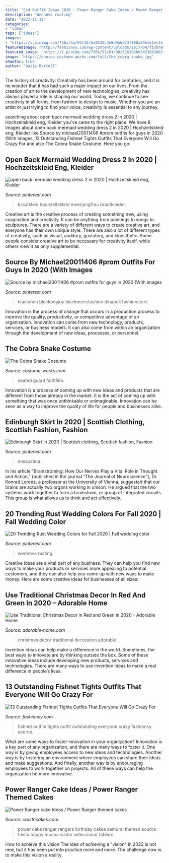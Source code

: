 ```yaml
---
title: "Eid Outfit Ideas 2020 - Power Ranger Cake Ideas / Power Ranger Themed Cakes"
description: "Wednova rusting"
date: "2022-11-12"
categories:
- "ideas"
tags: ["ideas"]
images:
- "https://i.pinimg.com/736x/ba/93/35/ba9335c4e8d9a6e73f800a39e1e1ec3e.jpg"
featuredImage: "http://fashionsy.com/wp-content/uploads/2017/04/fishnet-tights-outfit-1-1.jpg"
featured_image: "https://i.pinimg.com/736x/51/61/98/516198bb3423883802f907a715244c9a.jpg"
image: "https://photos.costume-works.com/full/the_cobra_snake.jpg"
ShowToc: true
author: "Daija Bartell"
---
```



The history of creativity:
Creativity has been around for centuries, and it is no wonder that it has had such a major impact on our lives. From the creation of art to the development of new technologies, creativity has always played a role in shaping our world. Today, we continue to see creativity in all forms, from fashion to design to music. Whether you are an artist or just trying to find your voice, creativity is essential to any journey.

	

		
searching about open back mermaid wedding dress 2 in 2020 | Hochzeitskleid eng, Kleider you've came to the right place. We have 8 Images about open back mermaid wedding dress 2 in 2020 | Hochzeitskleid eng, Kleider like Source by michael20011406 #prom outfits for guys in 2020 (With images, 13 Outstanding Fishnet Tights Outfits That Everyone Will Go Crazy For and also The Cobra Snake Costume. Here you go:
		
    
## Open Back Mermaid Wedding Dress 2 In 2020 | Hochzeitskleid Eng, Kleider

<img loading=lazy src="https://i.pinimg.com/736x/51/61/98/516198bb3423883802f907a715244c9a.jpg" onerror="this.onerror=null;this.src='https://tse4.mm.bing.net/th?id=OIP.6lXslbZ4CMRlohg9IHMXngHaOz&amp;pid=15.1';" alt="open back mermaid wedding dress 2 in 2020 | Hochzeitskleid eng, Kleider">

_Source: pinterest.com_

>brautkleid hochzeitskleid meerjungfrau brautkleider. 

	

Creative art is the creative process of creating something new, using imagination and creativity. It can be anything from paintings to songs to sculptures. There are a variety of different ways to create creative art, and everyone has their own unique style. There are also a lot of different types of creativity, such as visual, auditory, gustatory, and kinesthetic. Some people consider creative art to be necessary for creativity itself, while others view it as only supplemental.

    
## Source By Michael20011406 #prom Outfits For Guys In 2020 (With Images

<img loading=lazy src="https://i.pinimg.com/736x/52/46/d5/5246d502ac23492a7031da802941b86a.jpg" onerror="this.onerror=null;this.src='https://tse1.mm.bing.net/th?id=OIP.evndmKRaOlZS9adShvMmpgHaLH&amp;pid=15.1';" alt="Source by michael20011406 #prom outfits for guys in 2020 (With images">

_Source: pinterest.com_

>blackmen blackboyjoy blackmensfashion dinapoli fashionstore. 

	

Innovation is the process of change that occurs in a production process to improve the quality, productivity, or competitive advantage of an organization. Innovation can come from new technology, products, services, or business models. It can also come from within an organization through the development of new ideas, processes, or personnel.

    
## The Cobra Snake Costume

<img loading=lazy src="https://photos.costume-works.com/full/the_cobra_snake.jpg" onerror="this.onerror=null;this.src='https://tse4.mm.bing.net/th?id=OIP.uVqrOe2zNzkaxALZWCHUQgHaKW&amp;pid=15.1';" alt="The Cobra Snake Costume">

_Source: costume-works.com_

>seated guard faithfilm. 

	

Innovation is a process of coming up with new ideas and products that are different from those already in the market. It is the act of coming up with something that was once unthinkable or unimaginable. Innovation can be seen as a way to improve the quality of life for people and businesses alike.

    
## Edinburgh Skirt In 2020 | Scottish Clothing, Scottish Fashion, Fashion

<img loading=lazy src="https://i.pinimg.com/736x/ba/93/35/ba9335c4e8d9a6e73f800a39e1e1ec3e.jpg" onerror="this.onerror=null;this.src='https://tse4.mm.bing.net/th?id=OIP.0w1J67HTqXmMRoyJkTtgYQHaLH&amp;pid=15.1';" alt="Edinburgh Skirt in 2020 | Scottish clothing, Scottish fashion, Fashion">

_Source: pinterest.com_

>misspatina. 

	

In his article "Brainstroming: How Our Nerves Play a Vital Role in Thought and Action," (published in the journal "The Journal of Neuroscience"), Dr. Konrad Lorenz, a professor at the University of Vienna, suggested that our brains are actually two organs working in unison. He argued that the two systems work together to form a brainstrom, or group of integrated circuits. This group is what allows us to think and act effectively.

    
## 20 Trending Rust Wedding Colors For Fall 2020 | Fall Wedding Color

<img loading=lazy src="https://i.pinimg.com/736x/08/15/cb/0815cb3836fb0e90373f74adb11ecbb4.jpg" onerror="this.onerror=null;this.src='https://tse3.mm.bing.net/th?id=OIP.CofG7Y9Wyld8Wah7gm0-wAHaQr&amp;pid=15.1';" alt="20 Trending Rust Wedding Colors for Fall 2020 | Fall wedding color">

_Source: pinterest.com_

>wednova rusting. 

	

Creative ideas are a vital part of any business. They can help you find new ways to make your products or services more appealing to potential customers, and they can also help you come up with new ways to make money. Here are some creative ideas for businesses of all sizes: 

    
## Use Traditional Christmas Decor In Red And Green In 2020 – Adorable Home

<img loading=lazy src="https://adorable-home.com/wp-content/gallery/traditional-christmas-decor-in-red-and-green_1/traditional-christmas-decor-in-red-and-green-22.jpg" onerror="this.onerror=null;this.src='https://tse4.mm.bing.net/th?id=OIP.etRDKVh4Sbt7rCogl2geiwHaHa&amp;pid=15.1';" alt="Use Traditional Christmas Decor in Red and Green in 2020 – Adorable Home">

_Source: adorable-home.com_

>christmas decor traditional decoration adorable. 

	

Invention ideas can help make a difference in the world. Sometimes, the best ways to innovate are by thinking outside the box. Some of these innovative ideas include developing new products, services and technologies. There are many ways to use invention ideas to make a real difference in people’s lives.

    
## 13 Outstanding Fishnet Tights Outfits That Everyone Will Go Crazy For

<img loading=lazy src="http://fashionsy.com/wp-content/uploads/2017/04/fishnet-tights-outfit-1-1.jpg" onerror="this.onerror=null;this.src='https://tse1.mm.bing.net/th?id=OIP.k2yI-2Nm89X9ROg0XhcYUgHaLk&amp;pid=15.1';" alt="13 Outstanding Fishnet Tights Outfits That Everyone Will Go Crazy For">

_Source: fashionsy.com_

>fishnet outfits tights outfit outstanding everyone crazy fashionsy source. 

	

What are some ways to foster innovation in your organization?
Innovation is a key part of any organization, and there are many ways to foster it. One way is by giving employees access to new ideas and technologies. Another way is by fostering an environment where employees can share their ideas and make suggestions. And finally, another way is by encouraging employees to work together on projects. All of these ways can help the organization be more innovative.

    
## Power Ranger Cake Ideas / Power Ranger Themed Cakes

<img loading=lazy src="http://www.crustncakes.com/blog/wp-content/uploads/2015/11/522de0be1afb1ccae615ea5d180eabad-686x1024.jpg" onerror="this.onerror=null;this.src='https://tse3.mm.bing.net/th?id=OIP.6R9zMB4oQjRZ9QvIMItcUAHaLD&amp;pid=15.1';" alt="Power Ranger cake Ideas / Power Ranger themed cakes">

_Source: crustncakes.com_

>power cake ranger rangers birthday cakes samurai themed source fiesta happy moana visitar seleccionar tablero. 

	

How to achieve this vision
The idea of achieving a "vision" in 2022 is not new, but it has been put into practice more and more. The challenge now is to make this vision a reality.

